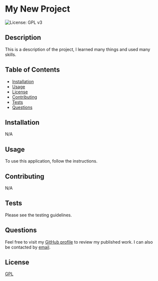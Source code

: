 
  # My New Project
  ![License: GPL v3](https://img.shields.io/badge/License-GPLv3-blue.svg)

  ## Description
  This is a description of the project, I learned many things and used many skills.

  ## Table of Contents
  - [Installation](#installation)
  - [Usage](#usage)
  - [License](#license)
  - [Contributing](#contributing)
  - [Tests](#tests)
  - [Questions](#questions)

  ## Installation
  N/A

  ## Usage
  To use this application, follow the instructions.

  ## Contributing
  N/A

  ## Tests
  Please see the testing guidelines.

  ## Questions
  Feel free to visit my [GitHub profile](https://github.com/amaragh) to review my published work. I can also be contacted by [email](mailto:mercer.alecia@gmail.com). 

  
  ## License
  [GPL](https://www.gnu.org/licenses/gpl-3.0)
  